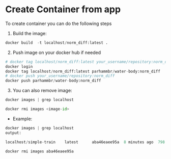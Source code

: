 # Create Container from app

To create container you can do the following steps

1) Build the image:

```python
docker build  -t localhost/norm_diff:latest .
```
2) Push image on your docker hub if needed
```python
# docker tag localhost/norm_diff:latest your_username/repository:norm_diff
docker login
docker tag localhost/norm_diff:latest parhammbr/water-body:norm_diff
# docker push your_username/repository:norm_diff
docker push parhammbr/water-body:norm_diff

```

3) You can also remove image:
```python 
docker images | grep localhost

docker rmi images <image-id>
```
- Example:
```python 
docker images | grep localhost
output:

localhost/simple-train    latest      aba46eaee95a  8 minutes ago  798 MB

docker rmi images aba46eaee95a
```
